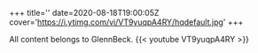 +++
title=''
date=2020-08-18T19:00:05Z
cover='https://i.ytimg.com/vi/VT9yuqpA4RY/hqdefault.jpg'
+++

All content belongs to GlennBeck.
{{< youtube VT9yuqpA4RY >}}
